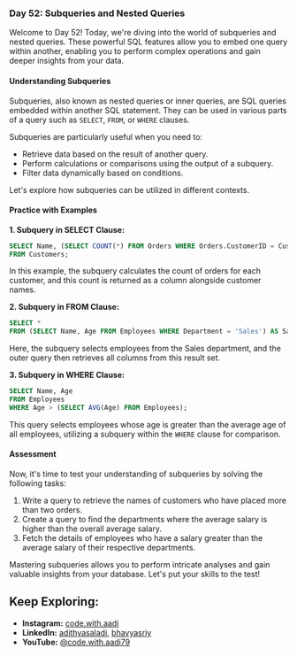 ### Day 52: Subqueries and Nested Queries

Welcome to Day 52! Today, we're diving into the world of subqueries and nested queries. These powerful SQL features allow you to embed one query within another, enabling you to perform complex operations and gain deeper insights from your data.

#### Understanding Subqueries

Subqueries, also known as nested queries or inner queries, are SQL queries embedded within another SQL statement. They can be used in various parts of a query such as `SELECT`, `FROM`, or `WHERE` clauses.

Subqueries are particularly useful when you need to:

- Retrieve data based on the result of another query.
- Perform calculations or comparisons using the output of a subquery.
- Filter data dynamically based on conditions.

Let's explore how subqueries can be utilized in different contexts.

#### Practice with Examples

**1. Subquery in SELECT Clause:**
```sql
SELECT Name, (SELECT COUNT(*) FROM Orders WHERE Orders.CustomerID = Customers.CustomerID) AS OrderCount
FROM Customers;
```
In this example, the subquery calculates the count of orders for each customer, and this count is returned as a column alongside customer names.

**2. Subquery in FROM Clause:**
```sql
SELECT *
FROM (SELECT Name, Age FROM Employees WHERE Department = 'Sales') AS SalesEmployees;
```
Here, the subquery selects employees from the Sales department, and the outer query then retrieves all columns from this result set.

**3. Subquery in WHERE Clause:**
```sql
SELECT Name, Age
FROM Employees
WHERE Age > (SELECT AVG(Age) FROM Employees);
```
This query selects employees whose age is greater than the average age of all employees, utilizing a subquery within the `WHERE` clause for comparison.

#### Assessment

Now, it's time to test your understanding of subqueries by solving the following tasks:

1. Write a query to retrieve the names of customers who have placed more than two orders.
2. Create a query to find the departments where the average salary is higher than the overall average salary.
3. Fetch the details of employees who have a salary greater than the average salary of their respective departments.

Mastering subqueries allows you to perform intricate analyses and gain valuable insights from your database. Let's put your skills to the test!

## Keep Exploring:

- **Instagram:** [code.with.aadi](https://www.instagram.com/code.with.aadi/)
- **LinkedIn:** [adithyasaladi](https://www.linkedin.com/in/adithyasaladi/), [bhavyasriy](https://www.linkedin.com/in/bhavyasriy/)
- **YouTube:** [@code.with.aadi79](https://www.youtube.com/@Code.with.aadi79)